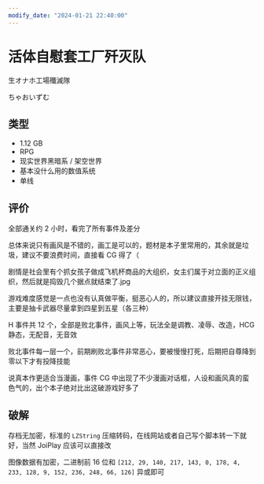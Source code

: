 ```yaml
---
modify_date: "2024-01-21 22:40:00"
---
```


# 活体自慰套工厂歼灭队

生オナホ工場殲滅隊

ちゃおいずむ

## 类型

- 1.12 GB
- RPG
- 现实世界黑暗系 / 架空世界
- 基本没什么用的数值系统
- 单线

## 评价

全部通关约 2 小时，看完了所有事件及差分

总体来说只有画风是不错的，画工是可以的，题材是本子里常用的，其余就是垃圾，建议不要浪费时间，直接看 CG 得了（

剧情是社会里有个抓女孩子做成飞机杯商品的大组织，女主们属于对立面的正义组织，然后就是捣毁几个据点就结束了.jpg

游戏难度感觉是一点也没有认真做平衡，挺恶心人的，所以建议直接开挂无限钱，主要是抽卡武器尽量拿到四星到五星（各三种）

H 事件共 12 个，全部是败北事件，画风上等，玩法全是调教、凌辱、改造，HCG 静态，无配音，无音效

败北事件每一层一个，前期刷败北事件非常恶心，要被慢慢打死，后期把自尊降到零以下才有投降技能

说真本作更适合当漫画，事件 CG 中出现了不少漫画对话框，人设和画风真的蛮色气的，出个本子绝对比出这破游戏好多了

## 破解

存档无加密，标准的 `LZString` 压缩转码，在线网站或者自己写个脚本转一下就好，当然 JoiPlay 应该可以直接改

图像数据有加密，二进制前 16 位和 `[212, 29, 140, 217, 143, 0, 178, 4, 233, 128, 9, 152, 236, 248, 66, 126]` 异或即可
